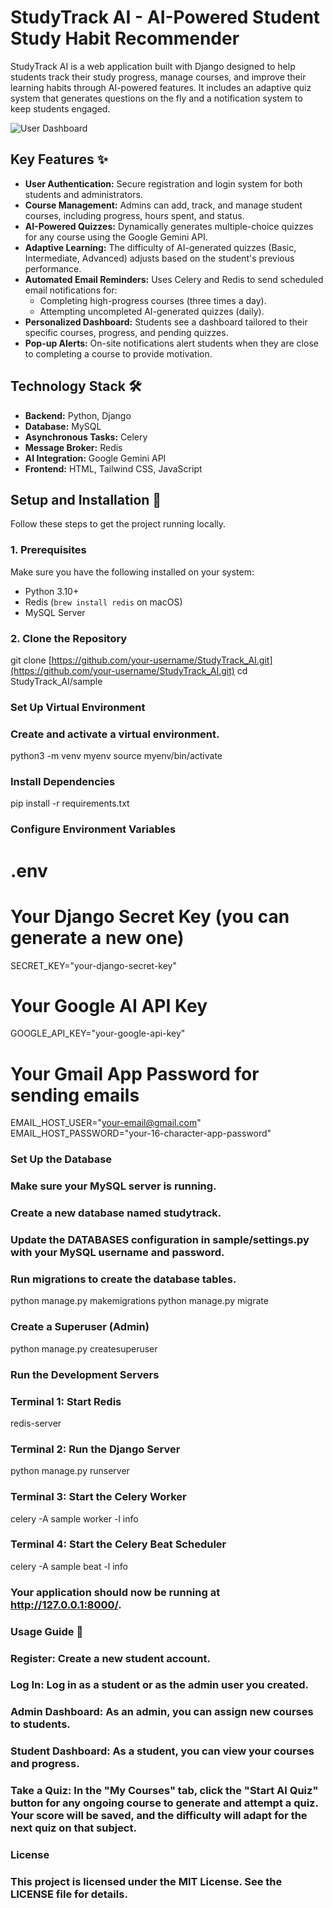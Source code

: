 # StudyTrack AI - AI-Powered Student Study Habit Recommender

StudyTrack AI is a web application built with Django designed to help students track their study progress, manage courses, and improve their learning habits through AI-powered features. It includes an adaptive quiz system that generates questions on the fly and a notification system to keep students engaged.

![User Dashboard](https://i.imgur.com/G5gqN5j.jpeg)

## Key Features ✨

* **User Authentication:** Secure registration and login system for both students and administrators.
* **Course Management:** Admins can add, track, and manage student courses, including progress, hours spent, and status.
* **AI-Powered Quizzes:** Dynamically generates multiple-choice quizzes for any course using the Google Gemini API.
* **Adaptive Learning:** The difficulty of AI-generated quizzes (Basic, Intermediate, Advanced) adjusts based on the student's previous performance.
* **Automated Email Reminders:** Uses Celery and Redis to send scheduled email notifications for:
    * Completing high-progress courses (three times a day).
    * Attempting uncompleted AI-generated quizzes (daily).
* **Personalized Dashboard:** Students see a dashboard tailored to their specific courses, progress, and pending quizzes.
* **Pop-up Alerts:** On-site notifications alert students when they are close to completing a course to provide motivation.

## Technology Stack 🛠️

* **Backend:** Python, Django
* **Database:** MySQL
* **Asynchronous Tasks:** Celery
* **Message Broker:** Redis
* **AI Integration:** Google Gemini API
* **Frontend:** HTML, Tailwind CSS, JavaScript

## Setup and Installation 🚀

Follow these steps to get the project running locally.

### 1. Prerequisites

Make sure you have the following installed on your system:
* Python 3.10+
* Redis (`brew install redis` on macOS)
* MySQL Server

### 2. Clone the Repository

git clone [https://github.com/your-username/StudyTrack_AI.git](https://github.com/your-username/StudyTrack_AI.git)
cd StudyTrack_AI/sample


### Set Up Virtual Environment

### Create and activate a virtual environment.
python3 -m venv myenv
source myenv/bin/activate

### Install Dependencies
pip install -r requirements.txt

### Configure Environment Variables
# .env

# Your Django Secret Key (you can generate a new one)
SECRET_KEY="your-django-secret-key"

# Your Google AI API Key
GOOGLE_API_KEY="your-google-api-key"

# Your Gmail App Password for sending emails
EMAIL_HOST_USER="your-email@gmail.com"
EMAIL_HOST_PASSWORD="your-16-character-app-password"

### Set Up the Database
### Make sure your MySQL server is running.
### Create a new database named studytrack.
### Update the DATABASES configuration in sample/settings.py with your MySQL username and password.
### Run migrations to create the database tables.
python manage.py makemigrations
python manage.py migrate

### Create a Superuser (Admin)
python manage.py createsuperuser

### Run the Development Servers
### Terminal 1: Start Redis
redis-server
### Terminal 2: Run the Django Server
python manage.py runserver
### Terminal 3: Start the Celery Worker
celery -A sample worker -l info
### Terminal 4: Start the Celery Beat Scheduler
celery -A sample beat -l info


### Your application should now be running at http://127.0.0.1:8000/.


### Usage Guide 📖
### Register: Create a new student account.
### Log In: Log in as a student or as the admin user you created.
### Admin Dashboard: As an admin, you can assign new courses to students.
### Student Dashboard: As a student, you can view your courses and progress.
### Take a Quiz: In the "My Courses" tab, click the "Start AI Quiz" button for any ongoing course to generate and attempt a quiz. Your score will be saved, and the difficulty will adapt for the next quiz on that subject.


### License
### This project is licensed under the MIT License. See the LICENSE file for details.
